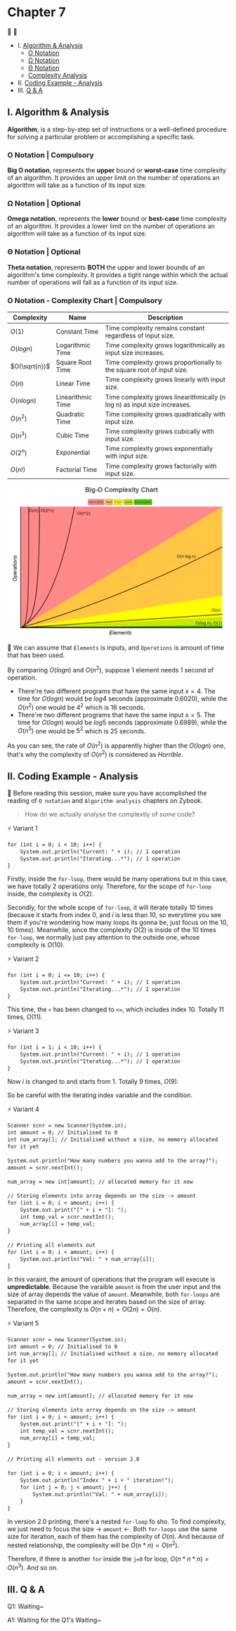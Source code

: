 # Chapter 7

:tulip: :cherry_blossom:

* I. [Algorithm & Analysis](#1-ac)
  * [O Notation](#1a)
  * [Ω Notation](#1b)
  * [Θ Notation](#1c)
  * [Complexity Analysis](#1d)
* II. [Coding Example - Analysis](#2-ca)
* III. [Q & A](#3-qa)

<h2 id="1-ac">I. Algorithm & Analysis</h2>

**Algorithm**, is a step-by-step set of instructions or a well-defined procedure for solving a particular problem or accomplishing a specific task.

<h3 id="1a">O Notation | <b>Compulsory</b></h3>

**Big O notation**, represents the **upper** bound or **worst-case** time complexity of an algorithm. It provides an upper limit on the number of operations an algorithm will take as a function of its input size.

<h3 id="1b">Ω Notation | <b>Optional</b></h3>

**Omega notation**, represents the **lower** bound or **best-case** time complexity of an algorithm. It provides a lower limit on the number of operations an algorithm will take as a function of its input size.

<h3 id="1c">Θ Notation | <b>Optional</b></h3>

**Theta notation**, represents **BOTH** the upper and lower bounds of an algorithm's time complexity. It provides a tight range within which the actual number of operations will fall as a function of its input size.

<h3 id="1d">O Notation - Complexity Chart | <b>Compulsory</b></h3>

| Complexity    | Name              | Description                                                               |
|---------------|-------------------|---------------------------------------------------------------------------|
| $O(1)$        | Constant Time     | Time complexity remains constant regardless of input size.                |
| $O(log n)$    | Logarithmic Time  | Time complexity grows logarithmically as input size increases.            |
| $O(\sqrt{n})$ | Square Root Time  | Time complexity grows proportionally to the square root of input size.    |
| $O(n)$        | Linear Time       | Time complexity grows linearly with input size.                           |
| $O(nlog n)$   | Linearithmic Time | Time complexity grows linearithmically (n log n) as input size increases. |
| $O(n^{2})$    | Quadratic Time    | Time complexity grows quadratically with input size.                      |
| $O(n^{3})$    | Cubic Time        | Time complexity grows cubically with input size.                          |
| $O(2^{n})$    | Exponential       | Time complexity grows exponentially with input size.                      |
| $O(n!)$       | Factorial Time    | Time complexity grows factorially with input size.                        |

![](../../lib/img/complexity_1.png)

:pencil: We can assume that `Elements` is inputs, and `Operations` is amount of time that has been used.

By comparing $O(log n)$ and $O(n^{2})$, suppose 1 element needs 1 second of operation. 

* There're two different programs that have the same input $x=4$. The time for $O(log n)$ would be $log 4$ seconds (approximate $0.6020$), while the $O(n^{2})$ one would be $4^{2}$ which is $16$ seconds.
* There're two different programs that have the same input $x=5$. The time for $O(log n)$ would be $log 5$ seconds (approximate $0.6989$), while the $O(n^{5})$ one would be $5^{2}$ which is $25$ seconds.

As you can see, the rate of $O(n^{2})$ is apparently higher than the $O(log n)$ one, that's why the complexity of $O(n^{2})$ is considered as *Horrible*.

<h2 id="2-ca">II. Coding Example - Analysis</h2>

:raising_hand: Before reading this session, make sure you have accomplished the reading of `O notation` and `Algorithm analysis` chapters on Zybook.

> How do we actually analyse the complextiy of some code?

:zap: Variant 1

```
for (int i = 0; i < 10; i++) {
    System.out.println("Current: " + i); // 1 operation
    System.out.println("Iterating...*"); // 1 operation
}
```

Firstly, inside the `for-loop`, there would be many operations but in this case, we have totally $2$ operations only. Therefore, for the scope of `for-loop` inside, the complexity is $O(2)$.

Secondly, for the whole scope of `for-loop`, it will iterate totally $10$ times (because it starts from index $0$, and $i$ is less than $10$, so everytime you see them if you're wondering how many loops its gonna be, just focus on the $10$, $10$ times). Meanwhile, since the complexity $O(2)$ is inside of the $10$ times `for-loop`, we normally just pay attention to the outside one, whose complexity is $O(10)$.

:zap: Variant 2

```
for (int i = 0; i <= 10; i++) {
    System.out.println("Current: " + i); // 1 operation
    System.out.println("Iterating...*"); // 1 operation
}
```

This time, the `<` has been changed to `<=`, which includes index $10$. Totally $11$ times, $O(11)$.

:zap: Variant 3

```
for (int i = 1; i < 10; i++) {
    System.out.println("Current: " + i); // 1 operation
    System.out.println("Iterating...*"); // 1 operation
}
```

Now $i$ is changed to and starts from $1$. Totally $9$ times, $O(9)$.

So be careful with the iterating index variable and the condition.

:zap: Variant 4

```
Scanner scnr = new Scanner(System.in);
int amount = 0; // Initialised to 0
int num_array[]; // Initialised without a size, no memory allocated for it yet

System.out.println("How many numbers you wanna add to the array?");
amount = scnr.nextInt();

num_array = new int[amount]; // allocated memory for it now

// Storing elements into array depends on the size -> amount
for (int i = 0; i < amount; i++) {
    System.out.print("[" + i + "]: ");
    int temp_val = scnr.nextInt();
    num_array[i] = temp_val;
}

// Printing all elements out
for (int i = 0; i < amount; i++) {
    System.out.println("Val: " + num_array[i]);
}
```

In this varaint, the amount of operations that the program will execute is **unpredictable**. Because the varaible `amount` is from the user input and the size of array depends the value of `amount`. Meanwhile, both `for-loops` are separated in the same scope and iterates based on the size of array. Therefore, the complexity is $O(n + n) = O(2n) = O(n)$.

:zap: Variant 5

```
Scanner scnr = new Scanner(System.in);
int amount = 0; // Initialised to 0
int num_array[]; // Initialised without a size, no memory allocated for it yet

System.out.println("How many numbers you wanna add to the array?");
amount = scnr.nextInt();

num_array = new int[amount]; // allocated memory for it now

// Storing elements into array depends on the size -> amount
for (int i = 0; i < amount; i++) {
    System.out.print("[" + i + "]: ");
    int temp_val = scnr.nextInt();
    num_array[i] = temp_val;
}

// Printing all elements out - version 2.0

for (int i = 0; i < amount; i++) {
    System.out.println("Index " + i + " iteration!");
    for (int j = 0; j < amount; j++) {
        System.out.println("Val: " + num_array[i]);
    }
}
```

In version 2.0 printing, there's a nested `for-loop` fo sho. To find complexity, we just need to focus the size -> `amount` <-. Both `for-loops` use the same size for iteration, each of them has the complexity of $O(n)$. And because of nested relationship, the complexity will be $O(n*n) = O(n^{2})$.

Therefore, if there is another `for` inside the `j=0` for loop, $O(n * n * n) = O(n^{3})$. And so on.

<h2 id="3-qa">III. Q & A</h2>

Q1: Waiting~

A1: Waiting for the Q1's Waiting~

